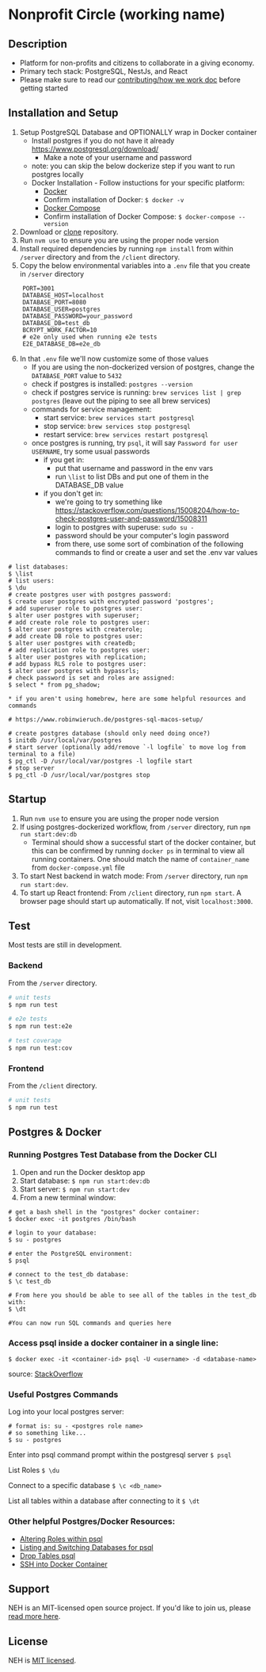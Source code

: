 # Nonprofit Circle (working name)

## Description 
- Platform for non-profits and citizens to collaborate in a giving economy.
- Primary tech stack: PostgreSQL, NestJs, and React
- Please make sure to read our [contributing/how we work doc](https://github.com/Nonprofit-Exchange-Hub/web-app/blob/main/CONTRIBUTING.md) before getting started

## Installation and Setup

1. Setup PostgreSQL Database and OPTIONALLY wrap in Docker container
    * Install postgres if you do not have it already https://www.postgresql.org/download/
        * Make a note of your username and password
    * note: you can skip the below dockerize step if you want to run postgres locally
    * Docker Installation - Follow instuctions for your specific platform:
        * [Docker](https://docs.docker.com/get-docker/)
        * Confirm installation of Docker: `$ docker -v`
        * [Docker Compose](https://docs.docker.com/compose/install/)
        * Confirm installation of Docker Compose: `$ docker-compose --version`
2. Download or [clone](https://docs.github.com/en/github/creating-cloning-and-archiving-repositories/cloning-a-repository-from-github/cloning-a-repository) repository.
3. Run `nvm use` to ensure you are using the proper node version
4. Install required dependencies by running `npm install` from within `/server` directory and from the `/client` directory.
5. Copy the below environmental variables into a `.env` file that you create in `/server` directory
```
    PORT=3001
    DATABASE_HOST=localhost
    DATABASE_PORT=8080
    DATABASE_USER=postgres
    DATABASE_PASSWORD=your_password
    DATABASE_DB=test_db
    BCRYPT_WORK_FACTOR=10   
    # e2e only used when running e2e tests
    E2E_DATABASE_DB=e2e_db
```
6. In that `.env` file we'll now customize some of those values
    * If you are using the non-dockerized version of postgres, change the `DATABASE_PORT` value to `5432`
    * check if postgres is installed: `postgres --version`
    * check if postgres service is running: `brew services list | grep postgres` (leave out the piping to see all brew services)
    * commands for service management:
        * start service: `brew services start postgresql`
        * stop service: `brew services stop postgresql`
        * restart service: `brew services restart postgresql`
    * once postgres is running, try `psql`, it will say `Password for user USERNAME`, try some usual passwords
        * if you get in:
            * put that username and password in the env vars
            * run `\list` to list DBs and put one of them in the DATABASE_DB value
        * if you don't get in:
            * we're going to try something like https://stackoverflow.com/questions/15008204/how-to-check-postgres-user-and-password/15008311
            * login to postgres with superuse: `sudo su -`
            * password should be your computer's login password
            * from there, use some sort of combination of the following commands to find or create a user and set the .env var values
```
# list databases:
$ \list
# list users:
$ \du
# create postgres user with postgres password:
$ create user postgres with encrypted password 'postgres';
# add superuser role to postgres user:
$ alter user postgres with superuser;
# add create role role to postgres user:
$ alter user postgres with createrole;
# add create DB role to postgres user:
$ alter user postgres with createdb;
# add replication role to postgres user:
$ alter user postgres with replication;
# add bypass RLS role to postgres user:
$ alter user postgres with bypassrls;
# check password is set and roles are assigned:
$ select * from pg_shadow;
```

    * if you aren't using homebrew, here are some helpful resources and commands
```
# https://www.robinwieruch.de/postgres-sql-macos-setup/

# create postgres database (should only need doing once?)
$ initdb /usr/local/var/postgres
# start server (optionally add/remove `-l logfile` to move log from terminal to a file)
$ pg_ctl -D /usr/local/var/postgres -l logfile start
# stop server
$ pg_ctl -D /usr/local/var/postgres stop
```

## Startup

1. Run `nvm use` to ensure you are using the proper node version
2. If using postgres-dockerized workflow, from `/server` directory, run `npm run start:dev:db`
    * Terminal should show a successful start of the docker container, but this can be confirmed by running `docker ps` in terminal to view all running containers. One should match the name of `container_name` from `docker-compose.yml` file
3. To start Nest backend in watch mode: From `/server` directory, run `npm run start:dev`.
4. To start up React frontend: From `/client` directory, run `npm start`. A browser page should start up automatically. If not, visit `localhost:3000`.

## Test
Most tests are still in development.
### Backend
From the `/server` directory.
```bash
# unit tests
$ npm run test

# e2e tests
$ npm run test:e2e

# test coverage
$ npm run test:cov
```
### Frontend
From the `/client` directory.
```bash
# unit tests
$ npm run test
```

## Postgres & Docker
### Running Postgres Test Database from the Docker CLI
1. Open and run the Docker desktop app
2. Start database: `$ npm run start:dev:db `
3. Start server: `$ npm run start:dev`
4. From a new terminal window:
```
# get a bash shell in the "postgres" docker container:
$ docker exec -it postgres /bin/bash

# login to your database:
$ su - postgres

# enter the PostgreSQL environment:
$ psql

# connect to the test_db database:
$ \c test_db

# From here you should be able to see all of the tables in the test_db with:
$ \dt

#You can now run SQL commands and queries here
```

### Access psql inside a docker container in a single line: 
`$ docker exec -it <container-id> psql -U <username> -d <database-name>`

source: [StackOverflow](https://stackoverflow.com/questions/53974488/how-to-delete-and-recreate-a-postgres-database-using-a-single-docker-command)

### Useful Postgres Commands
Log into your local postgres server:
```
# format is: su - <postgres role name>
# so something like...
$ su - postgres
```

Enter into psql command prompt within the postgresql server
`$ psql`

List Roles
`$ \du`

Connect to a specific database 
`$ \c <db_name>`

List all tables within a database after connecting to it
`$ \dt`


### Other helpful Postgres/Docker Resources:
- [Altering Roles within psql](https://www.postgresql.org/docs/9.1/sql-alterrole.html)
- [Listing and Switching Databases for psql](https://www.liquidweb.com/kb/listing-switching-databases-postgresql/)
- [Drop Tables psql](https://www.geeksforgeeks.org/postgresql-drop-table/#:~:text=PostgreSQL%20has%20a%20DROP%20TABLE,table%20permanently%20from%20the%20database)
- [SSH into Docker Container](https://phase2.github.io/devtools/common-tasks/ssh-into-a-container/)

## Support

NEH is an MIT-licensed open source project. If you'd like to join us, please [read more here](https://www.democracylab.org/projects/486).

## License

NEH is [MIT licensed](LICENSE).

